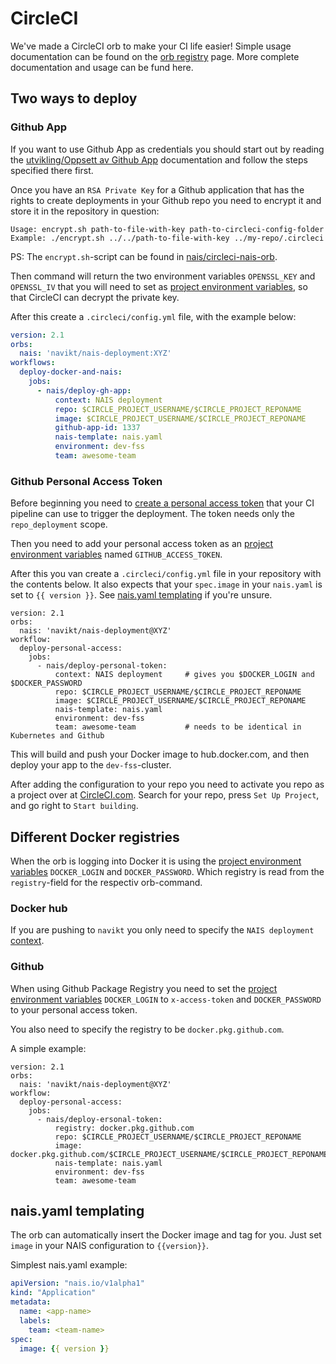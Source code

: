 # CircleCI

We've made a CircleCI orb to make your CI life easier! Simple usage documentation can be found on the [orb registry](https://circleci.com/orbs/registry/orb/navikt/nais-deployment) page. More complete documentation and usage can be fund here.

## Two ways to deploy

### Github App

If you want to use Github App as credentials you should start out by reading the [utvikling/Oppsett av Github App](https://github.com/navikt/utvikling/blob/master/Oppsett%20av%20Github%20App.md) documentation and follow the steps specified there first.

Once you have an `RSA Private Key` for a Github application that has the rights to create deployments in your Github repo you need to encrypt it and store it in the repository in question:

```text
Usage: encrypt.sh path-to-file-with-key path-to-circleci-config-folder
Example: ./encrypt.sh ../../path-to-file-with-key ../my-repo/.circleci
```

PS: The `encrypt.sh`-script can be found in [nais/circleci-nais-orb](https://github.com/navikt/circleci-nais-orb/blob/master/encrypt.sh).

Then command will return the two environment variables `OPENSSL_KEY` and `OPENSSL_IV` that you will need to set as [project environment variables](https://circleci.com/docs/2.0/env-vars/#setting-an-environment-variable-in-a-project), so that CircleCI can decrypt the private key.

After this create a `.circleci/config.yml` file, with the example below:

```yaml
version: 2.1
orbs:
  nais: 'navikt/nais-deployment:XYZ'
workflows:
  deploy-docker-and-nais:
    jobs:
      - nais/deploy-gh-app:
          context: NAIS deployment
          repo: $CIRCLE_PROJECT_USERNAME/$CIRCLE_PROJECT_REPONAME
          image: $CIRCLE_PROJECT_USERNAME/$CIRCLE_PROJECT_REPONAME
          github-app-id: 1337
          nais-template: nais.yaml
          environment: dev-fss
          team: awesome-team
```

### Github Personal Access Token

Before beginning you need to [create a personal access token](https://help.github.com/en/articles/creating-a-personal-access-token-for-the-command-line) that your CI pipeline can use to trigger the deployment. The token needs only the `repo_deployment` scope.

Then you need to add your personal access token as an [project environment variables](https://circleci.com/docs/2.0/env-vars/#setting-an-environment-variable-in-a-project) named `GITHUB_ACCESS_TOKEN`.

After this you van create a `.circleci/config.yml` file in your repository with the contents below. It also expects that your `spec.image` in your `nais.yaml` is set to `{{ version }}`. See [nais.yaml templating](circleci.md#naisyaml-templating) if you're unsure.

```text
version: 2.1
orbs:
  nais: 'navikt/nais-deployment@XYZ'
workflow:
  deploy-personal-access:
    jobs:
      - nais/deploy-personal-token:
          context: NAIS deployment     # gives you $DOCKER_LOGIN and $DOCKER_PASSWORD
          repo: $CIRCLE_PROJECT_USERNAME/$CIRCLE_PROJECT_REPONAME
          image: $CIRCLE_PROJECT_USERNAME/$CIRCLE_PROJECT_REPONAME
          nais-template: nais.yaml
          environment: dev-fss
          team: awesome-team           # needs to be identical in Kubernetes and Github
```

This will build and push your Docker image to hub.docker.com, and then deploy your app to the `dev-fss`-cluster.

After adding the configuration to your repo you need to activate you repo as a project over at [CircleCI.com](https://circleci.com/add-projects/gh/navikt). Search for your repo, press `Set Up Project`, and go right to `Start building`.

## Different Docker registries

When the orb is logging into Docker it is using the [project environment variables](https://circleci.com/docs/2.0/env-vars/#setting-an-environment-variable-in-a-project) `DOCKER_LOGIN` and `DOCKER_PASSWORD`. Which registry is read from the `registry`-field for the respectiv orb-command.

### Docker hub

If you are pushing to `navikt` you only need to specify the `NAIS deployment` [context](https://circleci.com/docs/2.0/contexts/).

### Github

When using Github Package Registry you need to set the [project environment variables](https://circleci.com/docs/2.0/env-vars/#setting-an-environment-variable-in-a-project) `DOCKER_LOGIN` to `x-access-token` and `DOCKER_PASSWORD` to your personal access token.

You also need to specify the registry to be `docker.pkg.github.com`.

A simple example:

```text
version: 2.1
orbs:
  nais: 'navikt/nais-deployment@XYZ'
workflow:
  deploy-personal-access:
    jobs:
      - nais/deploy-ersonal-token:
          registry: docker.pkg.github.com
          repo: $CIRCLE_PROJECT_USERNAME/$CIRCLE_PROJECT_REPONAME
          image: docker.pkg.github.com/$CIRCLE_PROJECT_USERNAME/$CIRCLE_PROJECT_REPONAME/$CIRCLE_PROJECT_REPONAME
          nais-template: nais.yaml
          environment: dev-fss
          team: awesome-team
```

## nais.yaml templating

The orb can automatically insert the Docker image and tag for you. Just set `image` in your NAIS configuration to `{{version}}`.

Simplest nais.yaml example:

```yaml
apiVersion: "nais.io/v1alpha1"
kind: "Application"
metadata:
  name: <app-name>
  labels:
    team: <team-name>
spec:
  image: {{ version }}
```

